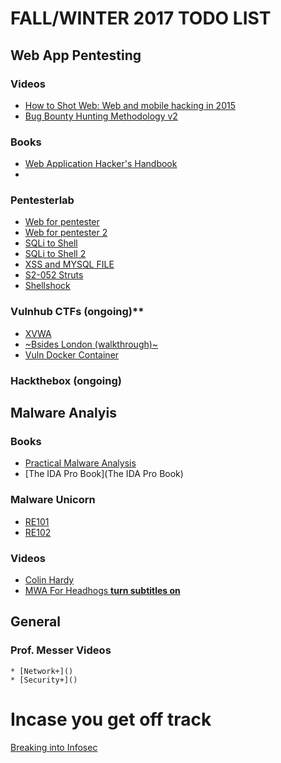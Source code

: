 # FALL/WINTER 2017 TODO LIST

## Web App Pentesting

### Videos
* [How to Shot Web: Web and mobile hacking in 2015](https://www.youtube.com/watch?v=-FAjxUOKbdI)
* [Bug Bounty Hunting Methodology v2](https://www.youtube.com/watch?v=C4ZHAdI8o1w&t=1174s)

### Books
* [Web Application Hacker's Handbook](https://www.amazon.ca/Web-Application-Hackers-Handbook-Exploiting/dp/1118026470)
*

### Pentesterlab
* [Web for pentester](https://pentesterlab.com/exercises/web_for_pentester)
* [Web for pentester 2](https://pentesterlab.com/exercises/web_for_pentester_II)
* [SQLi to Shell](https://pentesterlab.com/exercises/from_sqli_to_shell)
* [SQLi to Shell 2](https://pentesterlab.com/exercises/from_sqli_to_shell_II)
* [XSS and MYSQL FILE](https://pentesterlab.com/exercises/xss_and_mysql_file)
* [S2-052 Struts](https://pentesterlab.com/exercises/s2-052)
* [Shellshock](https://pentesterlab.com/exercises/cve-2014-6271)

### Vulnhub CTFs (ongoing)**
* [XVWA](https://www.vulnhub.com/entry/xtreme-vulnerable-web-application-xvwa-1,209/)
* [~Bsides London (walkthrough)~](https://www.vulnhub.com/entry/hackerhouse-bsides-london-2017,202/)
* [Vuln Docker Container](https://www.vulnhub.com/entry/vulnerable-docker-1,208/)

### Hackthebox (ongoing)

## Malware Analyis

### Books
* [Practical Malware Analysis](https://www.nostarch.com/malware.htm)
* [The IDA Pro Book](The IDA Pro Book)

### Malware Unicorn
* [RE101](https://securedorg.github.io/RE101/)
* [RE102](https://securedorg.github.io/RE102/)

### Videos
* [Colin Hardy](https://www.youtube.com/channel/UCND1KVdVt8A580SjdaS4cZg)
* [MWA For Headhogs **turn subtitles on**](https://www.youtube.com/channel/UCVFXrUwuWxNlm6UNZtBLJ-A)

## General

### Prof. Messer Videos
	* [Network+]()
	* [Security+]()

# Incase you get off track
[Breaking into Infosec](https://s3ctur.wordpress.com/2017/06/19/breaking-into-infosec-a-beginners-curriculum/)
